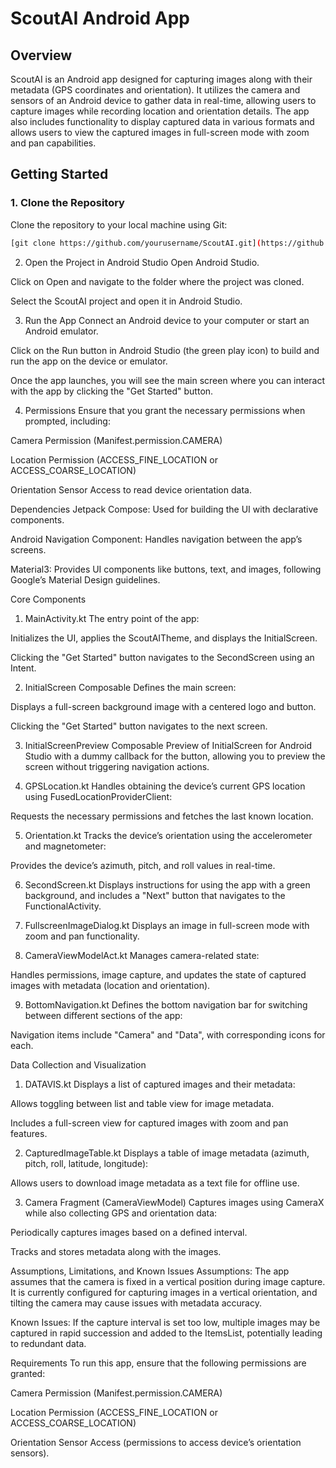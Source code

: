 # ScoutAI Android App

## Overview
ScoutAI is an Android app designed for capturing images along with their metadata (GPS coordinates and orientation). It utilizes the camera and sensors of an Android device to gather data in real-time, allowing users to capture images while recording location and orientation details. The app also includes functionality to display captured data in various formats and allows users to view the captured images in full-screen mode with zoom and pan capabilities.

## Getting Started

### 1. Clone the Repository
Clone the repository to your local machine using Git:

```bash
[git clone https://github.com/yourusername/ScoutAI.git](https://github.com/Divyanshumalik1/ScoutAIapp.git)

```

2. Open the Project in Android Studio
Open Android Studio.

Click on Open and navigate to the folder where the project was cloned.

Select the ScoutAI project and open it in Android Studio.

3. Run the App
Connect an Android device to your computer or start an Android emulator.

Click on the Run button in Android Studio (the green play icon) to build and run the app on the device or emulator.

Once the app launches, you will see the main screen where you can interact with the app by clicking the "Get Started" button.

4. Permissions
Ensure that you grant the necessary permissions when prompted, including:

Camera Permission (Manifest.permission.CAMERA)

Location Permission (ACCESS_FINE_LOCATION or ACCESS_COARSE_LOCATION)

Orientation Sensor Access to read device orientation data.

Dependencies
Jetpack Compose: Used for building the UI with declarative components.

Android Navigation Component: Handles navigation between the app’s screens.

Material3: Provides UI components like buttons, text, and images, following Google’s Material Design guidelines.

Core Components
1. MainActivity.kt
The entry point of the app:

Initializes the UI, applies the ScoutAITheme, and displays the InitialScreen.

Clicking the "Get Started" button navigates to the SecondScreen using an Intent.

2. InitialScreen Composable
Defines the main screen:

Displays a full-screen background image with a centered logo and button.

Clicking the "Get Started" button navigates to the next screen.

3. InitialScreenPreview Composable
Preview of InitialScreen for Android Studio with a dummy callback for the button, allowing you to preview the screen without triggering navigation actions.

4. GPSLocation.kt
Handles obtaining the device’s current GPS location using FusedLocationProviderClient:

Requests the necessary permissions and fetches the last known location.

5. Orientation.kt
Tracks the device’s orientation using the accelerometer and magnetometer:

Provides the device’s azimuth, pitch, and roll values in real-time.

6. SecondScreen.kt
Displays instructions for using the app with a green background, and includes a "Next" button that navigates to the FunctionalActivity.

7. FullscreenImageDialog.kt
Displays an image in full-screen mode with zoom and pan functionality.

8. CameraViewModelAct.kt
Manages camera-related state:

Handles permissions, image capture, and updates the state of captured images with metadata (location and orientation).

9. BottomNavigation.kt
Defines the bottom navigation bar for switching between different sections of the app:

Navigation items include "Camera" and "Data", with corresponding icons for each.

Data Collection and Visualization
1. DATAVIS.kt
Displays a list of captured images and their metadata:

Allows toggling between list and table view for image metadata.

Includes a full-screen view for captured images with zoom and pan features.

2. CapturedImageTable.kt
Displays a table of image metadata (azimuth, pitch, roll, latitude, longitude):

Allows users to download image metadata as a text file for offline use.

3. Camera Fragment (CameraViewModel)
Captures images using CameraX while also collecting GPS and orientation data:

Periodically captures images based on a defined interval.

Tracks and stores metadata along with the images.

Assumptions, Limitations, and Known Issues
Assumptions:
The app assumes that the camera is fixed in a vertical position during image capture. It is currently configured for capturing images in a vertical orientation, and tilting the camera may cause issues with metadata accuracy.

Known Issues:
If the capture interval is set too low, multiple images may be captured in rapid succession and added to the ItemsList, potentially leading to redundant data.

Requirements
To run this app, ensure that the following permissions are granted:

Camera Permission (Manifest.permission.CAMERA)

Location Permission (ACCESS_FINE_LOCATION or ACCESS_COARSE_LOCATION)

Orientation Sensor Access (permissions to access device’s orientation sensors).
